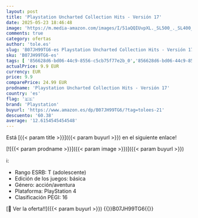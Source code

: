```yaml
---
layout: post
title: 'Playstation Uncharted Collection Hits - Versión 17'
date: 2025-05-23 18:46:48
image: 'https://m.media-amazon.com/images/I/51aQQIUvpXL._SL500_._SL400_.jpg'
comments: true
category: ofertas
author: 'tole.es'
slug: 'B07JH99TG6-es Playstation Uncharted Collection Hits - Versión 17'
sku: 'B07JH99TG6-es'
tags: [ '856628d6-bd06-44c9-8556-c5cb75f77e2b_0','856628d6-bd06-44c9-8556-c5cb75f77e2b_4901','856628d6-bd06-44c9-8556-c5cb75f77e2b_5701','856628d6-bd06-44c9-8556-c5cb75f77e2b_7801','856628d6-bd06-44c9-8556-c5cb75f77e2b_9001','Arborist Merchandising Root','CML-Gaming','Gaming All','Gaming Software','Hardware y juegos para PlayStation 4','Juegos PS4','Juegos para PlayStation 4','Ofertas PlayStation en Days of Play','Promoción Verano juegos PS4','Self Service','Special Features Stores','Videojuegos','playstation','🇪🇸', ]
actualPrice: 9.9 EUR
currency: EUR
price: 9.9
comparePrice: 24.99 EUR
prodname: 'Playstation Uncharted Collection Hits - Versión 17'
country: 'es'
flag: '🇪🇸'
brand: 'Playstation'
buyurl: 'https://www.amazon.es/dp/B07JH99TG6/?tag=tolees-21'
descuento: '60.38'
average: '12.6154545454548'
---
```


Está [{{< param title >}}]({{< param buyurl >}}) en el siguiente enlace!

[![{{< param prodname >}}]({{< param image >}})]({{< param buyurl >}})

ℹ️:

- Rango ESRB: T (adolescente)
- Edición de los juegos: básica
- Género: acción/aventura
- Plataforma: PlayStation 4
- Clasificación PEGI: 16

[🛒 Ver la oferta!!]({{< param buyurl >}})
{{<world>}}B07JH99TG6{{</world>}}
